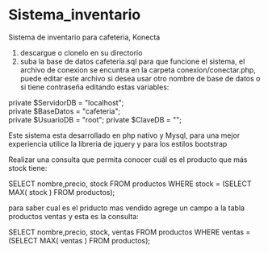 # Sistema_inventario
Sistema de inventario para cafeteria, Konecta

1) descargue o clonelo en su directorio 
2) suba la base de datos cafeteria.sql para que funcione el sistema, el archivo de conexion se encuntra en la carpeta conexion/conectar.php, puede editar este archivo si desea usar otro nombre de base de datos o si tiene contraseña editando estas variables:

private $ServidorDB = "localhost";	
private	$BaseDatos  = "cafeteria"; 	
private $UsuarioDB  = "root"; 
private  $ClaveDB    = ""; 	 


Este sistema esta desarrollado en php nativo y Mysql, para una mejor experiencia utilice la libreria de jquery y para los estilos bootstrap

Realizar una consulta que permita conocer cuál es el producto que más stock tiene:


SELECT nombre,precio, stock FROM productos WHERE stock = (SELECT MAX( stock ) FROM productos);


para saber cual es el priducto mas vendido agrege un campo a la tabla productos ventas y esta es la consulta:



SELECT nombre,precio, stock, ventas FROM productos WHERE ventas = (SELECT MAX( ventas ) FROM productos);
